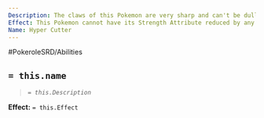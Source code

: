 ```yaml
---
Description: The claws of this Pokemon are very sharp and can't be dulled.
Effect: This Pokemon cannot have its Strength Attribute reduced by any means.
Name: Hyper Cutter
---
```


#PokeroleSRD/Abilities

## `= this.name`

> *`= this.Description`*

**Effect:** `= this.Effect`